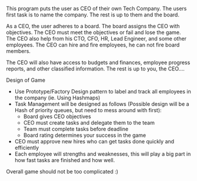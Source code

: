 This program puts the user as CEO of their own Tech Company.
The users first task is to name the company. The rest is up to them and the board.

As a CEO, the user adheres to a board. The board assigns the CEO with objectives.
The CEO must meet the objectives or fail and lose the game.
The CEO also help from his CTO, CFO, HR, Lead Engineer, and some other employees.
The CEO can hire and fire employees, he can not fire board members.

The CEO will also have access to budgets and finances, employee progress reports, and other classified information.
The rest is up to you, the CEO....


Design of Game
- Use Prototype/Factory Design pattern to label and track all employees in the company (ie. Using Hashmaps)
- Task Management will be designed as follows (Possible design will be a Hash of priority queues, but need to mess around with first):
	- Board gives CEO objectives
	- CEO must create tasks and delegate them to the team
	- Team must complete tasks before deadline
	- Board rating determines your success in the game
- CEO must approve new hires who can get tasks done quickly and efficiently 
- Each employee will strengths and weaknesses, this will play a big part in how fast tasks are finished and how well.

Overall game should not be too complicated :)